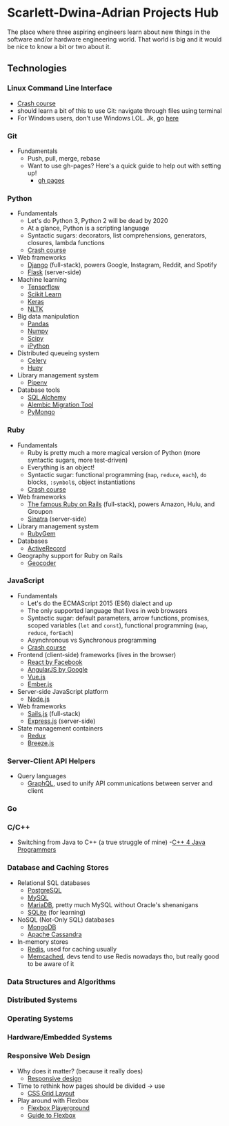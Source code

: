 # Scarlett-Dwina-Adrian Projects Hub

The place where three aspiring engineers learn about new things in the software and/or hardware engineering world. That world is big and it would be nice to know a bit or two about it.

## Technologies

### Linux Command Line Interface
- [Crash course](http://linuxcommand.org/)
- should learn a bit of this to use Git: navigate through files using terminal
- For Windows users, don't use Windows LOL. Jk, go [here](https://www.howtogeek.com/249966/how-to-install-and-use-the-linux-bash-shell-on-windows-10/)

### Git
- Fundamentals
    - Push, pull, merge, rebase
    - Want to use gh-pages? Here's a quick guide to help out with setting up!
    	- [gh pages](https://www.thinkful.com/learn/a-guide-to-using-github-pages/)

### Python

- Fundamentals
    - Let's do Python 3, Python 2 will be dead by 2020
    - At a glance, Python is a scripting language
    - Syntactic sugars: decorators, list comprehensions, generators, closures, lambda functions
    - [Crash course](https://www.learnpython.org/)
- Web frameworks
    - [Django](https://www.djangoproject.com/) (full-stack), powers Google, Instagram, Reddit, and Spotify
    - [Flask](http://flask.pocoo.org/) (server-side)
- Machine learning
    - [Tensorflow](https://www.tensorflow.org/)
    - [Scikit Learn](http://scikit-learn.org/stable/index.html)
    - [Keras](https://keras.io/)
    - [NLTK](https://www.nltk.org/)
- Big data manipulation
    - [Pandas](https://pandas.pydata.org/)
    - [Numpy](http://www.numpy.org/)
    - [Scipy](https://www.scipy.org/)
    - [iPython](http://ipython.org/)
- Distributed queueing system
    - [Celery](http://www.celeryproject.org/)
    - [Huey](https://github.com/coleifer/huey)
- Library management system
    - [Pipenv](https://docs.pipenv.org/)
- Database tools
    - [SQL Alchemy](https://www.sqlalchemy.org/)
    - [Alembic Migration Tool](http://alembic.zzzcomputing.com/en/latest/)
    - [PyMongo](https://api.mongodb.com/python/current/)

### Ruby

- Fundamentals
    - Ruby is pretty much a more magical version of Python (more syntactic sugars, more test-driven)
    - Everything is an object!
    - Syntactic sugar: functional programming (`map`, `reduce`, `each`), `do` blocks, `:symbol`s, object instantiations
    - [Crash course](https://www.ruby-lang.org/en/documentation/quickstart/)
- Web frameworks
    - [The famous Ruby on Rails](https://rubyonrails.org/) (full-stack), powers Amazon, Hulu, and Groupon
    - [Sinatra](http://sinatrarb.com/) (server-side)
- Library management system
    - [RubyGem](https://rubygems.org/)
- Databases
    - [ActiveRecord](http://guides.rubyonrails.org/active_record_basics.html)
- Geography support for Ruby on Rails
    - [Geocoder](https://github.com/alexreisner/geocoder)


### JavaScript

- Fundamentals
    - Let's do the ECMAScript 2015 (ES6) dialect and up
    - The only supported language that lives in web browsers
    - Syntactic sugar: default parameters, arrow functions, promises, scoped variables (`let` and `const`), functional programming (`map`, `reduce`, `forEach`)
    - Asynchronous vs Synchronous programming
    - [Crash course](https://javascript.info/)
- Frontend (client-side) frameworks (lives in the browser)
    - [React by Facebook](https://reactjs.org/)
    - [AngularJS by Google](https://angularjs.org/)
    - [Vue.js](https://vuejs.org/)
    - [Ember.js](https://www.emberjs.com/)
- Server-side JavaScript platform
    - [Node.js](https://nodejs.org/en/)
- Web frameworks
    - [Sails.js](https://sailsjs.com/) (full-stack)
    - [Express.js](http://expressjs.com/) (server-side)
- State management containers
    - [Redux](https://redux.js.org/)
    - [Breeze.js](http://www.getbreezenow.com/breezejs)

### Server-Client API Helpers
- Query languages
    - [GraphQL](https://graphql.org/), used to unify API communications between server and client

### Go

### C/C++
- Switching from Java to C++ (a true struggle of mine)
	-[C++ 4 Java Programmers](http://cse.unl.edu/~choueiry/S13-235/files/Cpp4java.pdf)

### Database and Caching Stores
- Relational SQL databases
    - [PostgreSQL](https://www.postgresql.org/)
    - [MySQL](https://www.mysql.com/)
    - [MariaDB](https://mariadb.org/), pretty much MySQL without Oracle's shenanigans
    - [SQLite](https://www.sqlite.org/index.html) (for learning)
- NoSQL (Not-Only SQL) databases
    - [MongoDB](https://www.mongodb.com/)
    - [Apache Cassandra](http://cassandra.apache.org/)
- In-memory stores
    - [Redis](https://redis.io/), used for caching usually
    - [Memcached](https://memcached.org/), devs tend to use Redis nowadays tho, but really good to be aware of it


### Data Structures and Algorithms

### Distributed Systems

### Operating Systems

### Hardware/Embedded Systems

### Responsive Web Design
- Why does it matter? (because it really does)
	- [Responsive design](http://alistapart.com/article/dao)
- Time to rethink how pages should be divided -> use 
	- [CSS Grid Layout](https://gridbyexample.com/examples/)
- Play around with Flexbox
	- [Flexbox Playerground](https://codepen.io/enxaneta/full/adLPwv)
	- [Guide to Flexbox](https://css-tricks.com/snippets/css/a-guide-to-flexbox/)
	
